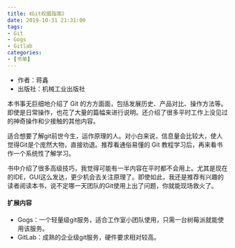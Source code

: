 ```yaml
---
title: 《Git权威指南》
date: 2019-10-31 21:31:00
tags: 
- Git
- Gogs
- Gitlab
categories: 
- [书单]
---
```


- 作者：蒋鑫
- 出版社：机械工业出版社

本书事无巨细地介绍了 Git  的方方面面，包括发展历史、产品对比、操作方法等。即使是日常操作，也花了大量的篇幅来进行说明。还介绍了很多平时工作上没见过的神奇操作和少接触的其他内容。

<!-- more -->

适合想要了解git前世今生，运作原理的人。对小白来说，信息量会比较大，使人觉得Git是个庞然大物，直接劝退。推荐看通俗易懂的 Git 教程学习后，再来看书作一个系统性了解学习。

书中介绍了很多高级技巧，我觉得可能有一半内容在平时都不会用上。尤其是现在的IDE，GUI这么发达，更少机会去关注原理了。即使如此，我还是推荐有兴趣的读者阅读本书，说不定哪一天团队的Git使用上出了问题，你就能现场救火了。

#### 扩展内容

- Gogs：一个轻量级git服务，适合工作室小团队使用，只需一台树莓派就能使用该服务。
- GitLab：成熟的企业级git服务，硬件要求相对较高。